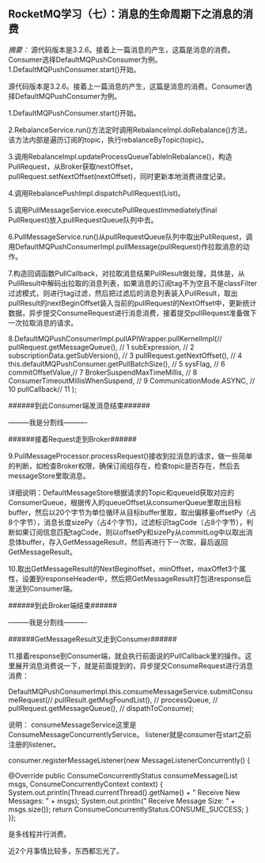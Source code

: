 ## RocketMQ学习（七）：消息的生命周期下之消息的消费



*摘要：* 源代码版本是3.2.6。接着上一篇消息的产生，这篇是消息的消费。Consumer选择DefaultMQPushConsumer为例。 1.DefaultMQPushConsumer.start()开始。

源代码版本是3.2.6。接着上一篇消息的产生，这篇是消息的消费。Consumer选择DefaultMQPushConsumer为例。

1.DefaultMQPushConsumer.start()开始。

2.RebalanceService.run()方法定时调用RebalanceImpl.doRebalance()方法，该方法内部是遍历订阅的topic，执行rebalanceByTopic(topic)。

3.调用RebalanceImpl.updateProcessQueueTableInRebalance()，构造PullRequest，从Broker获取nextOffset，pullRequest.setNextOffset(nextOffset)，同时更新本地消费进度记录。

4.调用RebalancePushImpl.dispatchPullRequest(List)。

5.调用PullMessageService.executePullRequestImmediately(final PullRequest)放入pullRequestQueue队列中去。

6.PullMessageService.run()从pullRequestQueue队列中取出PullRequest，调用DefaultMQPushConsumerImpl.pullMessage(pullRequest)作拉取消息的动作。

7.构造回调函数PullCallback，对拉取消息结果PullResult做处理，具体是，从PullResult中解码出拉取的消息列表，如果消息的订阅tag不为空且不是classFilter过滤模式，则进行tag过滤，然后把过滤后的消息列表装入PullResult，取出pullResult的nextBeginOffset装入当前的pullRequest的NextOffset中，更新统计数据，异步提交ConsumeRequest进行消息消费，接着提交pullRequest准备做下一次拉取消息的请求。

8.DefaultMQPushConsumerImpl.pullAPIWrapper.pullKernelImpl(//
pullRequest.getMessageQueue(), // 1
subExpression, // 2
subscriptionData.getSubVersion(), // 3
pullRequest.getNextOffset(), // 4
this.defaultMQPushConsumer.getPullBatchSize(), // 5
sysFlag, // 6
commitOffsetValue,// 7
BrokerSuspendMaxTimeMillis, // 8
ConsumerTimeoutMillisWhenSuspend, // 9
CommunicationMode.ASYNC, // 10
pullCallback// 11
);

\######到此Consumer端发消息结束######

———我是分割线———-

\######接着Request走到Broker######

9.PullMessageProcessor.processRequest()接收到拉消息的请求，做一些简单的判断，如检查Broker权限，确保订阅组存在，检查topic是否存在，然后去messageStore里取消息。

详细说明：DefaultMessageStore根据请求的Topic和queueId获取对应的ConsumerQueue，根据传入的queueOffset从consumerQueue里取出目标buffer，然后以20个字节为单位循环从目标buffer里取，取出偏移量offsetPy（占8个字节），消息长度sizePy（占4个字节)，过滤标识tagCode（占8个字节），判断如果订阅信息匹配tagCode，则以offsetPy和sizePy从commitLog中以取出消息体buffer，存入GetMessageResult，然后再进行下一次取，最后返回GetMessageResult。

10.取出GetMessageResult的NextBeginoffset，minOffset，maxOffet3个属性，设置到responseHeader中，然后把GetMessageResult打包进response后发送到Consumer端。

\######到此Broker端结束######

———我是分割线———-

\######GetMessageResult又走到Consumer######

11.接着response到Consumer端，就会执行前面说的PullCallback里的操作。这里展开消息消费说一下，就是前面提到的，异步提交ConsumeRequest进行消息消费：

DefaultMQPushConsumerImpl.this.consumeMessageService.submitConsumeRequest(//
pullResult.getMsgFoundList(), //
processQueue, //
pullRequest.getMessageQueue(), //
dispathToConsume);

说明：
consumeMessageService这里是ConsumeMessageConcurrentlyService。
listener就是consumer在start之前注册的listener。

consumer.registerMessageListener(new MessageListenerConcurrently() {

@Override
public ConsumeConcurrentlyStatus consumeMessage(List msgs,
ConsumeConcurrentlyContext context) {
System.out.println(Thread.currentThread().getName() + ” Receive New Messages: ” + msgs);
System.out.println(” Receive Message Size: ” + msgs.size());
return ConsumeConcurrentlyStatus.CONSUME_SUCCESS;
}
});

是多线程并行消费。

近2个月事情比较多，东西都忘光了。